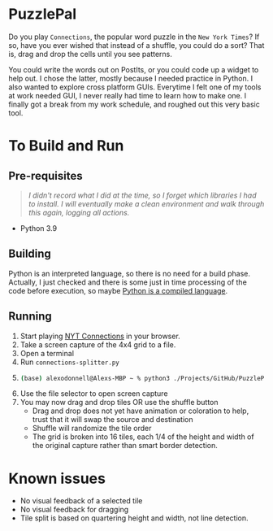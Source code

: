 # PuzzlePal

Do you play `Connections`, the popular word puzzle in the `New York Times`?
If so, have you ever wished that instead of a shuffle, you could do a sort?
That is, drag and drop the cells until you see patterns.

You could write the words out on PostIts, or you could code up a widget to help out.
I chose the latter, mostly because I needed practice in Python.
I also wanted to explore cross platform GUIs.
Everytime I felt one of my tools at work needed GUI, I never really had time to learn how to make one.
I finally got a break from my work schedule, and roughed out this very basic tool.

# To Build and Run

## Pre-requisites

>_I didn't record what I did at the time, so I forget which libraries I had to install._
_I will eventually make a clean environment and walk through this again, logging all actions._

- Python 3.9

## Building
Python is an interpreted language, so there is no need for a build phase.
Actually, I just checked and there is some just in time processing of the code before execution, so maybe [Python is a compiled language](https://eddieantonio.ca/blog/2023/10/25/python-is-a-compiled-language/).

## Running

1. Start playing [NYT Connections](https://www.nytimes.com/games/connections) in your browser.
1. Take a screen capture of the 4x4 grid to a file.
1. Open a terminal
1. Run `connections-splitter.py`
1. ```bash
   (base) alexodonnell@Alexs-MBP ~ % python3 ./Projects/GitHub/PuzzlePal/code/connections-splitter.py
   ```
1. Use the file selector to open screen capture
1. You may now drag and drop tiles OR use the shuffle button
   - Drag and drop does not yet have animation or coloration to help, trust that it will swap the source and destination
   - Shuffle will randomize the tile order
   - The grid is broken into 16 tiles, each 1/4 of the height and width of the original capture rather than smart border detection.
  
# Known issues

- No visual feedback of a selected tile
- No visual feedback for dragging
- Tile split is based on quartering height and width, not line detection.
